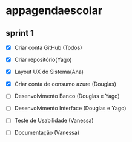 # appagendaescolar

## sprint 1 
- [x] Criar conta GitHub (Todos)
- [x] Criar repositório(Yago)
- [x] Layout UX do Sistema(Ana)
- [x] Criar conta de consumo azure (Douglas)
- [ ] Desenvolvimento Banco (Douglas e Yago)
- [ ] Desenvolvimento Interface (Douglas e Yago)
- [ ] Teste de Usabilidade (Vanessa)
- [ ] Documentação (Vanessa)

